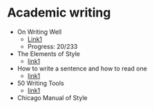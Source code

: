 # Academic writing
- On Writing Well
  - [Link1](http://richardcolby.net/writ2000/wp-content/uploads/2017/09/On-Writing-Well-30th-Anniversa-Zinsser-William.pdf)
  - Progress: 20/233
- The Elements of Style
  - [link1](http://www.jlakes.org/ch/web/The-elements-of-style.pdf)
- How to write a sentence and how to read one
  - [link1](https://vulms.vu.edu.pk/Courses/ENG515/Downloads/Fish_How%20to%20Write%20a%20Sentence.pdf)
- 50 Writing Tools
  - [link1](https://dcripe.files.wordpress.com/2014/06/50-writing-tools.pdf)
- Chicago Manual of Style